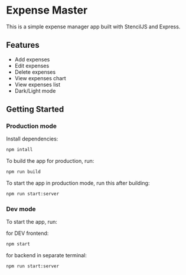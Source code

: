 # Expense Master

This is a simple expense manager app built with StencilJS and Express.

## Features

- Add expenses
- Edit expenses
- Delete expenses
- View expenses chart
- View expenses list
- Dark/Light mode

## Getting Started

### Production mode

Install dependencies: 

```bash
npm intall
```

To build the app for production, run:

```bash
npm run build
```

To start the app in production mode, run this after building:

```bash
npm run start:server
```

### Dev mode

To start the app, run:

for DEV frontend:

```bash
npm start
```

for backend in separate terminal:

```bash
npm run start:server
```
